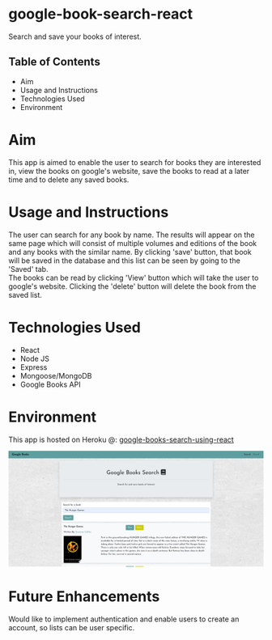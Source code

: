 # google-book-search-react
Search and save your books of interest.

## Table of Contents

- Aim
- Usage and Instructions
- Technologies Used
- Environment

# Aim
This app is aimed to enable the user to search for books they are interested in, view the books on google's website, save the books to read at a later time and to delete any saved books.

# Usage and Instructions
The user can search for any book by name. The results will appear on the same page which will consist of multiple volumes and editions of the book and any books with the similar name. By clicking 'save' button, that book will be saved in the database and this list can be seen by going to the 'Saved' tab.       
The books can be read by clicking 'View' button which will take the user to google's website. 
Clicking the 'delete' button will delete the book from the saved list.

# Technologies Used
- React
- Node JS
- Express
- Mongoose/MongoDB
- Google Books API

# Environment

This app is hosted on Heroku @:
[google-books-search-using-react](https://react-googlebooksearchapp.herokuapp.com/)

![App ScreenShot](./ScreenShot.png)

# Future Enhancements
Would like to implement authentication and enable users to create an account, so lists can be user specific.